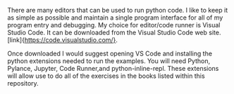 There are many editors that can be used to run python code. I like to keep it as simple as possible and maintain a single program interface for all of my program entry
and debugging. My choice for editor/code runner is Visual Studio Code. It can be downloaded from the Visual Studio Code web site. [link]{https://code.visualstudio.com/}.

Once downloaded I would suggest opening VS Code and installing the python extensions needed to run the examples. You will need Python, Pylance, Jupyter, Code Runner,and
python-inline-repl. These extensions will allow use to do all of the exercises in the books listed within this repository.
